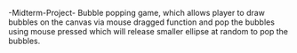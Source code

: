 -Midterm-Project-
Bubble popping game, which allows player to draw bubbles on the canvas via mouse dragged function 
and pop the bubbles using mouse pressed which will release smaller ellipse at random to pop the bubbles.
